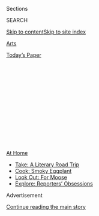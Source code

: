<div id="app">

<div>

<div>

<div>

<div class="NYTAppHideMasthead css-1q2w90k e1suatyy0">

<div class="section css-ui9rw0 e1suatyy2">

<div class="css-eph4ug er09x8g0">

<div class="css-6n7j50">

</div>

<span class="css-1dv1kvn">Sections</span>

<div class="css-10488qs">

<span class="css-1dv1kvn">SEARCH</span>

</div>

[Skip to content](#site-content)[Skip to site
index](#site-index)

</div>

<div id="masthead-section-label" class="css-1wr3we4 eaxe0e00">

[Arts](https://www.nytimes.com/section/arts)

</div>

<div class="css-10698na e1huz5gh0">

</div>

</div>

<div id="masthead-bar-one" class="section hasLinks css-15hmgas e1csuq9d3">

<div class="css-uqyvli e1csuq9d0">

</div>

<div class="css-1uqjmks e1csuq9d1">

</div>

<div class="css-9e9ivx">

[](https://myaccount.nytimes.com/auth/login?response_type=cookie&client_id=vi)

</div>

<div class="css-1bvtpon e1csuq9d2">

[Today’s
Paper](https://www.nytimes.com/section/todayspaper)

</div>

</div>

</div>

</div>

<div data-aria-hidden="false">

<div id="site-content" data-role="main">

<div>

<div class="css-1aor85t" style="opacity:0.000000001;z-index:-1;visibility:hidden">

<div class="css-1hqnpie">

<div class="css-epjblv">

<span class="css-17xtcya">[Arts](/section/arts)</span><span class="css-x15j1o">|</span><span class="css-fwqvlz">How
to Entertain Your Kids This Summer? Maybe
Don’t</span>

</div>

<div class="css-k008qs">

<div class="css-1iwv8en">

<span class="css-18z7m18"></span>

<div>

</div>

</div>

<span class="css-1n6z4y">https://nyti.ms/2BfK3lD</span>

<div class="css-1705lsu">

<div class="css-4xjgmj">

<div class="css-4skfbu" data-role="toolbar" data-aria-label="Social Media Share buttons, Save button, and Comments Panel with current comment count" data-testid="share-tools">

  - 
  - 
  - 
  - 
    
    <div class="css-6n7j50">
    
    </div>

  - 

</div>

</div>

</div>

</div>

</div>

</div>

<div id="NYT_TOP_BANNER_REGION" class="css-13pd83m">

<div>

<div id="maps-athome-menu" class="section interactive-content interactive-size-medium css-1edisqu">

<div class="css-17ih8de interactive-body">

<div class="at-home-nav__innerContainer">

<div class="at-home-nav__title">

[At
Home](https://www.nytimes.com/spotlight/at-home?action=click&pgtype=Article&state=default&region=TOP_BANNER&context=at_home_menu)

</div>

  - [Take: A Literary Road
    Trip](https://www.nytimes.com/2020/07/28/books/time-for-a-literary-road-trip.html?action=click&pgtype=Article&state=default&region=TOP_BANNER&context=at_home_menu)
  - [Cook: Smoky
    Eggplant](https://www.nytimes.com/2020/07/29/magazine/bored-with-your-home-cooking-some-smoky-eggplant-will-fix-that.html?action=click&pgtype=Article&state=default&region=TOP_BANNER&context=at_home_menu)
  - [Look Out: For
    Moose](https://www.nytimes.com/2020/07/27/travel/moose-michigan-isle-royale.html?action=click&pgtype=Article&state=default&region=TOP_BANNER&context=at_home_menu)
  - [Explore: Reporters’
    Obsessions](https://www.nytimes.com/interactive/2020/at-home/even-more-reporters-editors-diaries-lists-recommendations.html?action=click&pgtype=Article&state=default&region=TOP_BANNER&context=at_home_menu)

</div>

</div>

</div>

</div>

</div>

<div id="top-wrapper" class="css-1sy8kpn">

<div id="top-slug" class="css-l9onyx">

Advertisement

</div>

[Continue reading the main
story](#after-top)

<div class="ad top-wrapper" style="text-align:center;height:100%;display:block;min-height:250px">

<div id="top" class="place-ad" data-position="top" data-size-key="top">

</div>

</div>

<div id="after-top">

</div>

</div>

<div>

<div id="sponsor-wrapper" class="css-1hyfx7x">

<div id="sponsor-slug" class="css-19vbshk">

Supported by

</div>

[Continue reading the main
story](#after-sponsor)

<div id="sponsor" class="ad sponsor-wrapper" style="text-align:center;height:100%;display:block">

</div>

<div id="after-sponsor">

</div>

</div>

<div class="css-186x18t">

Summer Guide for Families

</div>

<div class="css-1vkm6nb ehdk2mb0">

# How to Entertain Your Kids This Summer? Maybe Don’t

</div>

You can keep your family safe and sane by encouraging old-school play,
embarking on some D.I.Y. projects and, yes, even embracing boredom.

![<span class="css-16f3y1r e13ogyst0">Yes, you can all stay safe and
sane by encouraging old-school play, embarking on some D.I.Y. projects,
and embracing boredom. Illustration by Caroline
Attia</span>](https://static01.nyt.com/images/2020/06/18/autossell/Screen-Shot-2020-06-16-at-1/Screen-Shot-2020-06-16-at-1-superJumbo.png)

<div class="css-18e8msd">

<div class="css-vp77d3 epjyd6m0">

<div class="css-1baulvz">

By [<span class="css-1baulvz last-byline" itemprop="name">Alexis
Soloski</span>](https://www.nytimes.com/by/alexis-soloski)

</div>

</div>

  - 
    
    <div class="css-ld3wwf e16638kd2">
    
    June 18,
    2020
    
    </div>

  - 
    
    <div class="css-4xjgmj">
    
    <div class="css-d8bdto" data-role="toolbar" data-aria-label="Social Media Share buttons, Save button, and Comments Panel with current comment count" data-testid="share-tools">
    
      - 
      - 
      - 
      - 
        
        <div class="css-6n7j50">
        
        </div>
    
      - 
    
    </div>
    
    </div>

</div>

</div>

<div class="section meteredContent css-1r7ky0e" name="articleBody" itemprop="articleBody">

<div class="css-1fanzo5 StoryBodyCompanionColumn">

<div class="css-53u6y8">

A funny thing about summer: It is long. It is also hot. This one comes
in the middle of a global pandemic.

And even in a changed and changing world, I have reserved some mental
energy for panicking about how my kids, husband and I will make it to
September without everyone’s brains turning into Haribo gummies. Let me
put it this way: On a recent rainy Saturday, we baked banana bread and
played games. We made lunch together, built a cardboard lantern and
learned about the constellations. It was exhausting. And they still put
down two Disney movies. Three months into school closures, my children
have watched every show. There are no shows left.

</div>

</div>

<div>

</div>

<div class="css-1fanzo5 StoryBodyCompanionColumn">

<div class="css-53u6y8">

And yet, working from home with small children, an ordeal and a
privilege, has been de rigueur since agrarianism got going. Parents
managed it for thousands of years — without day care, compulsory
schooling or camps. What did children used to do all day? Short answer:
They worked and they played, often with minimal adult supervision.

</div>

</div>

<div class="css-1fanzo5 StoryBodyCompanionColumn">

<div class="css-53u6y8">

Unfortunately, as [Steven
Mintz](https://liberalarts.utexas.edu/history/faculty/shm654), the
author of “Huck’s Raft: A History of American Childhood,” told me, “The
pandemic has exaggerated and intensified the worst features of
children’s play today: adult intrusion; the decline of physical,
outdoor and social play; and mediation by screens.” Ow.

So, how do we adults ameliorate that while staying safe, employed and
reasonably sane? Here are some ideas.

## Go Old School. Very Old.

In an email, Mintz, a history professor at the University of Texas at
Austin, pointed to Pieter Bruegel the Elder’s 1560 painting “[Children’s
Games](https://artsandculture.google.com/asset/children%E2%80%99s-games-pieter-bruegel-the-elder/CQEeZWQPOI2Yjg?hl=en).”
A canvas to give social-distancing enforcers nightmares, it shows 100 or
so Flemish youths disporting themselves with hoops, stilts, bubbles,
marbles, the occasional pig bladder and the wholesome fun of beating one
another with a scourge. The Flemish parents are elsewhere, presumably
answering emails or cracking open a brown ale.

</div>

</div>

<div class="css-79elbk" data-testid="photoviewer-wrapper">

<div class="css-z3e15g" data-testid="photoviewer-wrapper-hidden">

</div>

<div class="css-1a48zt4 ehw59r15" data-testid="photoviewer-children">

![<span class="css-16f3y1r e13ogyst0" data-aria-hidden="true">Children
at play in Pieter Bruegel the Elder’s 1560 painting “Children’s
Games.”</span><span class="css-cnj6d5 e1z0qqy90" itemprop="copyrightHolder"><span class="css-1ly73wi e1tej78p0">Credit...</span><span>Kunsthistorisches
Museum</span></span>](https://static01.nyt.com/images/2020/06/19/arts/18kids-culture2/merlin_145228941_83b8701d-3442-4fd8-a2ad-af3f0cdbe6cb-articleLarge.jpg?quality=75&auto=webp&disable=upscale)

</div>

</div>

<div class="css-1fanzo5 StoryBodyCompanionColumn">

<div class="css-53u6y8">

The painting suggests that a lot of play is social, a difficulty in a
pandemic. But it also insists that the desire for play is innate and
that children will find ways to amuse themselves, especially if you can
supply some rudimentary toys — kites, cards, blocks, dolls, balls, paper
boats and paper airplanes, a garden hose if you have one, a half-filled
tub. If they have a safe space to play outside (where the toys are even
more analog: sticks, rocks, dirt) and you can work from your phone while
they do it, even better.

</div>

</div>

<div class="css-1fanzo5 StoryBodyCompanionColumn">

<div class="css-53u6y8">

This may also be a good time to get away from the idea that play should
be educational or S.T.E.M.-enhancing. “All play is productive,” Mintz
said. “They will learn something from whatever they do.”

## Embrace Boredom

Still, children may not want to play on their own or with a sibling, and
you may have conference calls or Twitter threads that beckon. Which
means they will claim boredom, and more than likely they will whine
about it. What should you do? Nothing.

Feeling that we ought to keep kids happy and entertained is a
comparatively modern mind-set and speaks to certain resources and
luxuries. Instead of trying to prevent boredom, maybe welcome it and see
what children do. Tom Hodgkinson, author of “[The Idle
Parent](https://www.penguin.co.uk/books/56063/the-idle-parent/9780141030357.html),”
suggested ramping up slowly, with an hour or so of “nothing time” every
day. Maybe less, if your children are very young. If they resist, he
suggested doubling down on tedium — reading “Paradise Lost” or screening
a Tarkovsky film — so that they end up running into another room and
doing something else.

“You could try boring them with your games so they invent something
better,” he advised. “Be a really boring mom.”

## A D.I.Y. Approach to Culture

Normally, around this time of year, my desktop and actual desk are
littered with notes about outdoor theaters, concerts in the park, and
art installations that might hold a child’s attention for 10 whole
minutes. Now my calendar looks like new-fallen snow.

If you can’t take your kids to cultural events, have your kids bring
culture to you. “Be like Louisa May Alcott,” Mintz suggested. The March
girls of “Little Women” don’t spend a ton of time lobbying for more “My
Little Pony: Friendship Is Magic” episodes. Instead they make up fantasy
plays, write newspapers, craft costumes, stage their own circus, act out
stories from Dickens’s “The Pickwick Papers.” (“The Pickwick Papers” are
not exciting\! And still they make do.) Their efforts may be painful,
but the 20 minutes your children spend preparing a deeply revisionist
“Frozen 2” is 20 minutes you can spend doing something else.

</div>

</div>

<div class="css-1fanzo5 StoryBodyCompanionColumn">

<div class="css-53u6y8">

## Two Words: Free Labor

Housework can also become a form of play, and depending on how well or
poorly your children do it, may be some help. In the 19th century,
Hodgkinson said, “children were seen as not necessarily a burden on the
household, but a welcome labor force.” Employ them.

“The thing to remember is that kids want to help, so try to get them in
the habit of doing some of those things,” Lenore Skenazy, president of
Let Grow, a nonprofit promoting childhood independence, said. “A
3-year-old separating laundry is quite possible and also quite fun.
Six-year-olds can be making breakfast.” So, yes, children can cook, they
can clean. If you can take a few extra minutes to gamify the chore —
Mary Poppins’s “Spoonful of Sugar” approach — they may even enjoy it.

## Muddle Through

A pandemic isn’t forever. Probably. So if it’s easier, leave historical
practice aside, give guilt the vacation that you can’t take and get
through it. “Don’t think that there’s something wrong with you or that
you haven’t been the perfect camp counselor and made it a fun and
exciting and rewarding summer for everyone,” Skenazy said. “I mean, just
give yourself a break.”

If that break involves a lot of screens, remember that new entertainment
forms and technologies — from the written word on — have always
attracted suspicion that they will pulp or corrupt young minds. And most
of us have turned out OK, no matter how many “Smurfs” episodes we may
have once absorbed. Video games provide an opportunity to socialize, a
streamed musical is still a musical, a virtual tour of a gallery or
museum isn’t the same as wandering the halls yourself, but take what you
can get.

In general, find out what your children like to do and encourage them to
do it. Or go with the obverse: When you have time available, make them
do stuff that you like. In my case, that means [playing board
games](https://www.nytimes.com/2020/04/30/arts/board-games-soothing-virus.html)
and watching [toy theater videos on
YouTube](https://www.youtube.com/watch?v=bF7q37SfF4w), plus the
occasional [Hayao
Miyazaki](https://www.nytimes.com/2020/05/27/movies/studio-ghibli-hbo-max.html)
movie. Or the more than occasional one.

“Just let them watch a lot of films,” Hodgkinson said. “It’s temporary,
it’s not forever. We really shouldn’t be too hard on ourselves.”

</div>

</div>

<div>

</div>

</div>

<div>

</div>

<div>

</div>

<div>

</div>

<div>

<div id="bottom-wrapper" class="css-1ede5it">

<div id="bottom-slug" class="css-l9onyx">

Advertisement

</div>

[Continue reading the main
story](#after-bottom)

<div id="bottom" class="ad bottom-wrapper" style="text-align:center;height:100%;display:block;min-height:90px">

</div>

<div id="after-bottom">

</div>

</div>

</div>

</div>

</div>

## Site Index

<div>

</div>

## Site Information Navigation

  - [© <span>2020</span> <span>The New York Times
    Company</span>](https://help.nytimes.com/hc/en-us/articles/115014792127-Copyright-notice)

<!-- end list -->

  - [NYTCo](https://www.nytco.com/)
  - [Contact
    Us](https://help.nytimes.com/hc/en-us/articles/115015385887-Contact-Us)
  - [Work with us](https://www.nytco.com/careers/)
  - [Advertise](https://nytmediakit.com/)
  - [T Brand Studio](http://www.tbrandstudio.com/)
  - [Your Ad
    Choices](https://www.nytimes.com/privacy/cookie-policy#how-do-i-manage-trackers)
  - [Privacy](https://www.nytimes.com/privacy)
  - [Terms of
    Service](https://help.nytimes.com/hc/en-us/articles/115014893428-Terms-of-service)
  - [Terms of
    Sale](https://help.nytimes.com/hc/en-us/articles/115014893968-Terms-of-sale)
  - [Site
    Map](https://spiderbites.nytimes.com)
  - [Help](https://help.nytimes.com/hc/en-us)
  - [Subscriptions](https://www.nytimes.com/subscription?campaignId=37WXW)

</div>

</div>

</div>

</div>
